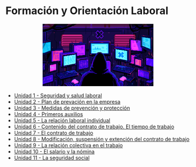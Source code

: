 # Formación y Orientación Laboral

<div align=center>
<img src="../extras/pixel-jeff-matrix-s.gif" alt="me" width="60%">
</div>

- [Unidad 1 - Seguridad y salud laboral](https://github.com/Chugani05/base-datos/tree/main/unidad%201)
- [Unidad 2 - Plan de prevación en la empresa]()
- [Unidad 3 - Medidas de prevención y protección](https://github.com/Chugani05/base-datos/tree/main/unidad%203)
- [Unidad 4 - Primeros auxilios]()
- [Unidad 5 - La relación laboral individual](https://github.com/Chugani05/base-datos/tree/main/unidad%205)
- [Unidad 6 - Contenido del contrato de trabajo. El tiempo de trabajo](https://github.com/Chugani05/base-datos/tree/main/unidad%206)
- [Unidad 7 - El contrato de trabajo](https://github.com/Chugani05/base-datos/tree/main/unidad%208)
- [Unidad 8 - Modificación, suspensión y extención del contrato de trabajo](https://github.com/Chugani05/base-datos/tree/main/unidad%207)
- [Unidad 9 - La relación colectiva en el trabajo](https://github.com/Chugani05/base-datos/tree/main/unidad%207)
- [Unidad 10 - El salario y la nómina](https://github.com/Chugani05/base-datos/tree/main/unidad%207)
- [Unidad 11 - La seguridad social](https://github.com/Chugani05/base-datos/tree/main/unidad%207)